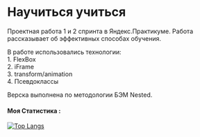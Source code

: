 # Научиться учиться #



Проектная работа 1 и 2 спринта в Яндекс.Практикуме. Работа рассказывает об эффективных способах обучения.

В работе использовались технологии:  
      1. FlexBox  
      2. iFrame  
      3. transform/animation  
      4. Псевдоклассы  

Верска выполнена по методологии БЭМ Nested.
   
   
#### Моя Статистика :
[![Top Langs](https://github-readme-stats.vercel.app/api/top-langs/?username=Vyacheslav321&layout=compact&theme=vision-friendly-dark)](https://github.com/anuraghazra/github-readme-stats)
